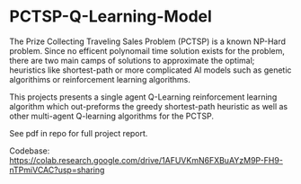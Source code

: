 # PCTSP-Q-Learning-Model


The Prize Collecting Traveling Sales Problem (PCTSP) is a known NP-Hard problem. Since no efficent polynomail time solution exists for the problem, there are two main camps of solutions to approximate the optimal; heuristics like shortest-path or more complicated AI models such as genetic algorithims or reinforcement learning algorithms. 

This projects presents a single agent Q-Learning reinforcement learning algorithm which out-preforms the greedy shortest-path heuristic as well as other multi-agent Q-learning algorithms for the PCTSP. 


See pdf in repo for full project report. 

Codebase: https://colab.research.google.com/drive/1AFUVKmN6FXBuAYzM9P-FH9-nTPmiVCAC?usp=sharing


